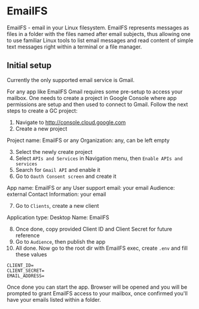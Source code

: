 # EmailFS

EmailFS - email in your Linux filesystem. EmailFS represents messages as files in a folder with the files named after email subjects, thus allowing one to use familiar Linux tools to list email messages and read content of simple text messages right within a terminal or a file manager.

## Initial setup

Currently the only supported email service is Gmail. 

For any app like EmailFS Gmail requires some pre-setup to access your mailbox. One needs to create a project in Google Console where app permissions are setup and then used to connect to Gmail. Follow the next steps to create a GC project:

1. Navigate to http://console.cloud.google.com
2. Create a new project

Project name: EmailFS or any
Organization: any, can be left empty

3. Select the newly create project
4. Select `APIs and Services` in Navigation menu, then `Enable APIs and services`
5. Search for `Gmail API` and enable it
6. Go to `Oauth Consent screen` and create it

App name: EmailFS or any
User support email: your email
Audience: external
Contact Information: your email

7. Go to `Clients`, create a new client

Application type: Desktop
Name: EmailFS

8. Once done, copy provided Client ID and Client Secret for future reference
9. Go to `Audience`, then publish the app
10. All done. Now go to the root dir with EmailFS exec, create `.env` and fill these values 

```
CLIENT_ID=
CLIENT_SECRET=
EMAIL_ADDRESS=
``` 

Once done you can start the app. Browser will be opened and you will be prompted to grant EmailFS access to your mailbox, once confirmed you'll have your emails listed within a folder.
